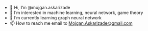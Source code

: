 - 👋 Hi, I’m @mojgan.askarizade
- 👀 I’m interested in machine learning, neural network, game theory
- 🌱 I’m currently learning graph neural network
- 📫 How to reach me email to Mojgan.Askarizade@gmail.com

<!---
mojgan askarizade is a ✨ special ✨ repository because its `README.md` (this file) appears on your GitHub profile.
You can click the Preview link to take a look at your changes.
--->

